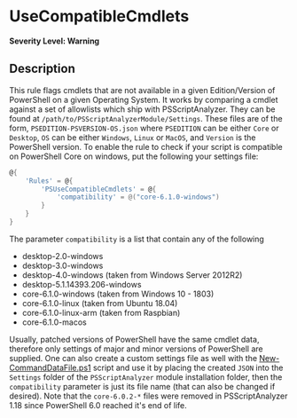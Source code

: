 # UseCompatibleCmdlets

**Severity Level: Warning**

## Description

This rule flags cmdlets that are not available in a given Edition/Version of PowerShell on a given Operating System. It works by comparing a cmdlet against a set of allowlists which ship with PSScriptAnalyzer. They can be found at `/path/to/PSScriptAnalyzerModule/Settings`. These files are of the form, `PSEDITION-PSVERSION-OS.json` where `PSEDITION` can be either `Core` or `Desktop`, `OS` can be either `Windows`, `Linux` or `MacOS`, and `Version` is the PowerShell version. To enable the rule to check if your script is compatible on PowerShell Core on windows, put the following your settings file:

```PowerShell
@{
    'Rules' = @{
        'PSUseCompatibleCmdlets' = @{
            'compatibility' = @("core-6.1.0-windows")
        }
    }
}
```

The parameter `compatibility` is a list that contain any of the following

- desktop-2.0-windows
- desktop-3.0-windows
- desktop-4.0-windows (taken from Windows Server 2012R2)
- desktop-5.1.14393.206-windows
- core-6.1.0-windows (taken from Windows 10 - 1803)
- core-6.1.0-linux (taken from Ubuntu 18.04)
- core-6.1.0-linux-arm (taken from Raspbian)
- core-6.1.0-macos

Usually, patched versions of PowerShell have the same cmdlet data, therefore only settings of major and minor versions of PowerShell are supplied. One can also create a custom settings file as well with the [New-CommandDataFile.ps1](https://github.com/PowerShell/PSScriptAnalyzer/blob/development/Utils/New-CommandDataFile.ps1) script and use it by placing the created `JSON` into the `Settings` folder of the `PSScriptAnalyzer` module installation folder, then the `compatibility` parameter is just its file name (that can also be changed if desired).
Note that the `core-6.0.2-*` files were removed in PSScriptAnalyzer 1.18 since PowerShell 6.0 reached it's end of life.